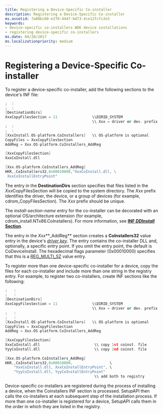 ```yaml
---
title: Registering a Device-Specific Co-installer
description: Registering a Device-Specific Co-installer
ms.assetid: 7a80bc60-e2f0-4447-bd73-4ce12fcfc2e3
keywords:
- device-specific co-installers WDK device installations
- registering device-specific co-installers
ms.date: 04/20/2017
ms.localizationpriority: medium
---
```


# Registering a Device-Specific Co-installer





To register a device-specific co-installer, add the following sections to the device's INF file:

```cpp
;  :
;  :
[DestinationDirs]
XxxCopyFilesSection = 11                \\DIRID_SYSTEM
                                        \\ Xxx = driver or dev. prefix
;  :
;  :
[XxxInstall.OS-platform.CoInstallers]   \\ OS-platform is optional
CopyFiles = XxxCopyFilesSection
AddReg = Xxx.OS-platform.CoInstallers_AddReg
 
[XxxCopyFilesSection]
XxxCoInstall.dll
 
[Xxx.OS-platform.CoInstallers_AddReg]
HKR,,CoInstallers32,0x00010000,"XxxCoInstall.dll, \
 XxxCoInstallEntryPoint"
```

The entry in the **DestinationDirs** section specifies that files listed in the *Xxx*CopyFilesSection will be copied to the system directory. The *Xxx* prefix identifies the driver, the device, or a group of devices (for example, cdrom_CopyFilesSection). The *Xxx* prefix should be unique.

The *install-section-name* entry for the co-installer can be decorated with an optional OS/architecture extension (for example, cdrom_install.NTx86.CoInstallers). For more information, see [**INF *DDInstall* Section**](inf-ddinstall-section.md).

The entry in the *Xxx***_AddReg** section creates a **CoInstallers32** value entry in the device's [*driver key*](https://msdn.microsoft.com/library/windows/hardware/ff556277#wdkgloss-driver-key). The entry contains the co-installer DLL and, optionally, a specific entry point. If you omit the entry point, the default is CoDeviceInstall. The hexadecimal flags parameter (0x00010000) specifies that this is a [REG_MULTI_SZ](https://docs.microsoft.com/windows/desktop/SysInfo/registry-value-types) value entry.

To register more than one device-specific co-installer for a device, copy the files for each co-installer and include more than one string in the registry entry. For example, to register two co-installers, create INF sections like the following:

```cpp
;   :
;   :
[DestinationDirs]
XxxCopyFilesSection = 11                \\DIRID_SYSTEM
                                        \\ Xxx = driver or dev. prefix
;   :
;   :
[XxxInstall.OS-platform.CoInstallers]   \\ OS-platform is optional
CopyFiles = XxxCopyFilesSection
AddReg = Xxx.OS-platform.CoInstallers_AddReg
 
[XxxCopyFilesSection]
XxxCoInstall.dll                         \\ copy 1st coinst. file
YyyCoInstall.dll                         \\ copy 2nd coinst. file
 
[Xxx.OS-platform.CoInstallers_AddReg]
HKR,,CoInstallers32,0x00010000,                 \
    "XxxCoInstall.dll, XxxCoInstallEntryPoint", \
    "YyyCoInstall.dll, YyyCoInstallEntryPoint"
                                         \\ add both to registry
```

Device-specific co-installers are registered during the process of installing a device, when the Coinstallers INF section is processed. SetupAPI then calls the co-installers at each subsequent step of the installation process. If more than one co-installer is registered for a device, SetupAPI calls them in the order in which they are listed in the registry.

 

 






